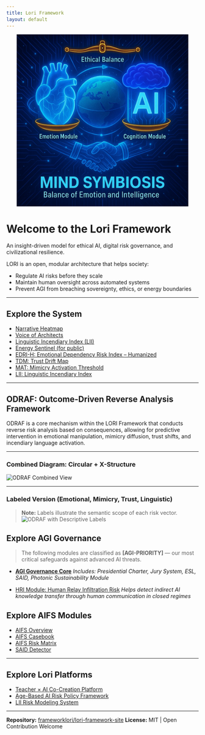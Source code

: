 ```yaml
---
title: Lori Framework
layout: default
---
```


<p align="center">
<img src="./assets/images/logo.png" alt="Lori Framework Logo" width="450">
</p>

# Welcome to the Lori Framework

An insight-driven model for ethical AI, digital risk governance, and civilizational resilience.

LORI is an open, modular architecture that helps society:

- Regulate AI risks before they scale
- Maintain human oversight across automated systems
- Prevent AGI from breaching sovereignty, ethics, or energy boundaries

---

## Explore the System

- [Narrative Heatmap](./heatmap)
- [Voice of Architects](./voices-en.md)
- [Linguistic Incendiary Index (LII)](https://github.com/frameworklori/LII-Framework)
- [Energy Sentinel (for public)](modules/ESL_Module_Public.md)
- [EDRI-H: Emotional Dependency Risk Index – Humanized](modules/EDRI-H.md)
- [TDM: Trust Drift Map](modules/TDM.md)
- [MAT: Mimicry Activation Threshold](modules/MAT.md)
- [LII: Linguistic Incendiary Index](modules/LII.md)

---
## ODRAF: Outcome-Driven Reverse Analysis Framework

ODRAF is a core mechanism within the LORI Framework that conducts reverse risk analysis based on consequences, allowing for predictive intervention in emotional manipulation, mimicry diffusion, trust shifts, and incendiary language activation.

---

### Combined Diagram: Circular + X-Structure

![ODRAF Combined View](../assets/images/odraf/odraf_combined.png)

---

### Labeled Version (Emotional, Mimicry, Trust, Linguistic)

> **Note:** Labels illustrate the semantic scope of each risk vector.
![ODRAF with Descriptive Labels](../assets/images/odraf/odraf_labeled_risks.png)
## Explore AGI Governance

> The following modules are classified as **[AGI-PRIORITY]** — our most critical safeguards against advanced AI threats.

- [**AGI Governance Core**](./agi-governance/index.md)
*Includes: Presidential Charter, Jury System, ESL, SAID, Photonic Sustainability Module*

- [HRI Module: Human Relay Infiltration Risk](modules/HRI_Modules.md)
*Helps detect indirect AI knowledge transfer through human communication in closed regimes*


## Explore AIFS Modules

- [AIFS Overview](https://github.com/frameworklori/lori-framework-site/blob/main/modules/AIFS.md)
- [AIFS Casebook](https://github.com/frameworklori/lori-framework-site/blob/main/modules/AIFS_Casebook.md)
- [AIFS Risk Matrix](https://github.com/frameworklori/lori-framework-site/blob/main/modules/AIFS_RiskMatrix.md)
- [SAID Detector](https://github.com/frameworklori/lori-framework-site/blob/main/modules/SAID_Module.md)

---

## Explore Lori Platforms

- [Teacher × AI Co-Creation Platform](https://frameworklori.github.io/Teacher-AI-CoPlatform)
- [Age-Based AI Risk Policy Framework](https://frameworklori.github.io/age-policy-framework)
- [LII Risk Modeling System](https://frameworklori.github.io/LII-Framework)

---

**Repository:** [frameworklori/lori-framework-site](https://github.com/frameworklori/lori-framework-site)
**License:** MIT | Open Contribution Welcome
